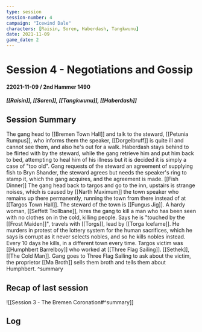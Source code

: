 ```yaml
---
type: session
session-number: 4
campaign: "Icewind Dale"
characters: [Raisin, Soren, Haberdash, Tangkwunu]
date: 2021-11-09
game_date: 2
---
```


# Session 4 - Negotiations and Gossip
#### 22021-11-09  / 2nd Hammer 1490
##### [[Raisin]], [[Soren]], [[Tangkwunu]], [[Haberdash]]

## Session Summary
The gang head to [[Bremen Town Hall]] and talk to the steward, [[Petunia Rumpus]], who informs them the speaker, [[Dorgelbruff]] is quite ill and cannot see them, and also he's out for a walk. Haberdash stays behind to be flirted with by the steward, while the gang retrieve him and put him back to bed, attempting to heal him of his illness but it is decided it is simply a case of "too old". 
Gang requests of the steward an agreement of supplying fish to Bryn Shander, the steward agrees but needs the speaker's ring to stamp it, which the gang acquires, and the agreement is made. [[Fish Dinner]]
The gang head back to targos and go to the inn, upstairs is strange noises, which is caused by [[Narth Maximum]] the town speaker who remains up there permanently, running the town from there instead of at [[Targos Town Hall]]. The steward of the town is [[Fungus Jig]].
A hardy woman, [[Seffett Trollbane]], hires the gang to kill a man who has been seen with no clothes on in the cold, killing people. Says he is "touched by the [[Frost Maiden]]", travels with [[Torgs]], lead by [[Torga Icefame]]. He murders in protest of the lottery system for the human sacrifices, which he says is corrupt as it never selects nobles, and so he kills nobles instead. Every 10 days he kills, in a different town every time. Targos victim was [[Humphbert Barrelboy]] who worked at [[Three Flag Sailing]]. [[Sethek]], [[The Cold Man]].
Gang goes to Three Flag Sailing to ask about the victim, the proprietor [[Ma Broth]] sells them broth and tells them about Humphbert.
^summary

## Recap of last session
![[Session 3 - The Bremen Coronation#^summary]]

## Log

